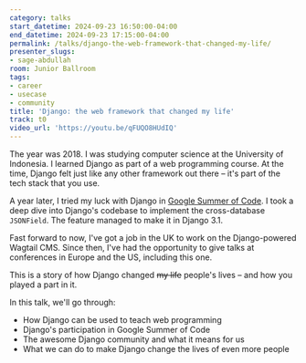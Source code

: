```yaml
---
category: talks
start_datetime: 2024-09-23 16:50:00-04:00
end_datetime: 2024-09-23 17:15:00-04:00
permalink: /talks/django-the-web-framework-that-changed-my-life/
presenter_slugs:
- sage-abdullah
room: Junior Ballroom
tags:
- career
- usecase
- community
title: 'Django: the web framework that changed my life'
track: t0
video_url: 'https://youtu.be/qFUQO8HUdIQ'
---
```


The year was 2018. I was studying computer science at the University of Indonesia. I learned Django as part of a web programming course. At the time, Django felt just like any other framework out there – it's part of the tech stack that you use.

A year later, I tried my luck with Django in [Google Summer of Code](https://g.co/gsoc). I took a deep dive into Django's codebase to implement the cross-database `JSONField`. The feature managed to make it in Django 3.1.

Fast forward to now, I've got a job in the UK to work on the Django-powered Wagtail CMS.  Since then, I've had the opportunity to give talks at conferences in Europe and the US, including this one.

This is a story of how Django changed ~~my life~~ people's lives – and how you played a part in it.

In this talk, we'll go through:
- How Django can be used to teach web programming
- Django's participation in Google Summer of Code
- The awesome Django community and what it means for us
- What we can do to make Django change the lives of even more people
